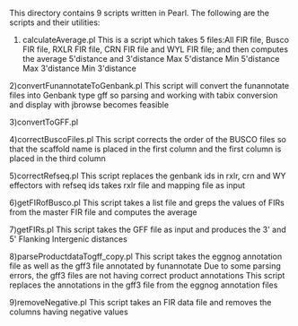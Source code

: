 This directory contains 9 scripts written in Pearl.
The following are the scripts and their utilities:

1) calculateAverage.pl 
This is a script which takes 5 files:All FIR file, Busco FIR file, RXLR FIR file, CRN FIR file and WYL FIR file; and then computes the average 5'distance and 3'distance Max 5'distance Min 5'distance Max 3'distance Min 3'distance

2)convertFunannotateToGenbank.pl
This script will convert the funannotate files into Genbank type gff so parsing and working with tabix conversion and display with jbrowse becomes feasible

3)convertToGFF.pl

4)correctBuscoFiles.pl
This script corrects the order of the BUSCO files so that the scaffold name is placed in the first column and the first column is placed in the third column

5)correctRefseq.pl
This script  replaces the genbank ids in rxlr, crn and WY effectors with refseq ids takes rxlr file and mapping file as input

6)getFIRofBusco.pl
This script takes a list file and greps the values of FIRs from the master FIR file and computes the average

7)getFIRs.pl
This script takes the GFF file as input and produces the 3' and 5' Flanking Intergenic distances

8)parseProductdataTogff_copy.pl
This script takes the eggnog annotation file as well as the gff3 file annotated by funannotate
Due to some parsing errors, the gff3 files are not having correct product annotations
This script replaces the annotations in the gff3 file from the eggnog annotation files

9)removeNegative.pl
This script takes an FIR data file and removes the columns having negative values
